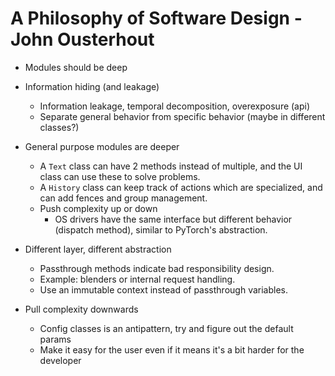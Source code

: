 # A Philosophy of Software Design - John Ousterhout

- Modules should be deep

- Information hiding (and leakage)
  - Information leakage, temporal decomposition, overexposure (api)
  - Separate general behavior from specific behavior (maybe in different classes?)

- General purpose modules are deeper
  - A `Text` class can have 2 methods instead of multiple, and the UI class can use these to solve problems.
  - A `History` class can keep track of actions which are specialized, and can add fences and group management.
  - Push complexity up or down
    - OS drivers have the same interface but different behavior (dispatch method), similar to PyTorch's abstraction.

- Different layer, different abstraction
  - Passthrough methods indicate bad responsibility design.
  - Example: blenders or internal request handling.
  - Use an immutable context instead of passthrough variables.

- Pull complexity downwards
  - Config classes is an antipattern, try and figure out the default params
  - Make it easy for the user even if it means it's a bit harder for the developer

